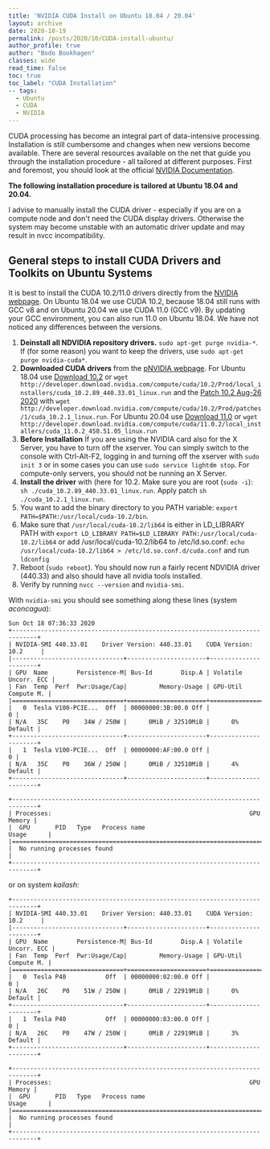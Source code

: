 ```yaml
---
title: 'NVIDIA CUDA Install on Ubuntu 18.04 / 20.04'
layout: archive
date: 2020-10-19
permalink: /posts/2020/10/CUDA-install-ubuntu/
author_profile: true
author: "Bodo Bookhagen"
classes: wide
read_time: false
toc: true
toc_label: "CUDA Installation"
-- tags:
  - Ubuntu
  - CUDA
  - NVIDIA
---
```


CUDA processing has become an integral part of data-intensive processing. Installation is still cumbersome and changes when new versions become available. There are several resources available on the net that guide you through the installation procedure - all tailored at different purposes. First and foremost, you should look at the official [NVIDIA Documentation](https://docs.nvidia.com/cuda/cuda-installation-guide-linux/index.html).

**The following installation procedure is tailored at Ubuntu 18.04 and 20.04.**

I advise to manually install the CUDA driver - especially if you are on a compute node and don't need the CUDA display drivers. Otherwise the system may become unstable with an automatic driver update and may result in nvcc incompatibility.

## General steps to install CUDA Drivers and Toolkits on Ubuntu Systems
It is best to install the CUDA 10.2/11.0 drivers directly from the [NVIDIA webpage](https://developer.nvidia.com/cuda-11.0-download-archive). On Ubuntu 18.04 we use CUDA 10.2, because 18.04 still runs with GCC v8 and on Ubuntu 20.04 we use CUDA 11.0 (GCC v9). By updating your GCC environment, you can also run 11.0 on Ubuntu 18.04. We have not noticed any differences between the versions.

1. **Deinstall all NDVIDIA repository drivers.** `sudo apt-get purge nvidia-*`. If (for some reason) you want to keep the drivers, use `sudo apt-get purge nvidia-cuda*`.
2. **Downloaded CUDA drivers** from the [pNVIDIA webpage](https://developer.nvidia.com/cuda-downloads). For Ubuntu 18.04 use [Download 10.2](https://developer.nvidia.com/cuda-10.2-download-archive?target_os=Linux&target_arch=x86_64&target_distro=Ubuntu&target_version=1804&target_type=runfilelocal) or
```wget http://developer.download.nvidia.com/compute/cuda/10.2/Prod/local_installers/cuda_10.2.89_440.33.01_linux.run```
and the [Patch 10.2 Aug-26 2020](http://developer.download.nvidia.com/compute/cuda/10.2/Prod/patches/1/cuda_10.2.1_linux.run) with ```wget http://developer.download.nvidia.com/compute/cuda/10.2/Prod/patches/1/cuda_10.2.1_linux.run```. For Ubuntu 20.04 use [Download 11.0](https://developer.nvidia.com/cuda-11.0-download-archive?target_os=Linux&target_arch=x86_64&target_distro=Ubuntu&target_version=2004&target_type=runfilelocal) or ```wget http://developer.download.nvidia.com/compute/cuda/11.0.2/local_installers/cuda_11.0.2_450.51.05_linux.run```
3. **Before Installation** If you are using the NVIDIA card also for the X Server, you have to turn off the xserver. You can simply switch to the console with Ctrl-Alt-F2, logging in and turning off the xserver with `sudo init 3` or in some cases you can use `sudo service lightdm stop`. For compute-only servers, you should not be running an X Server.
4. **Install the driver** with (here for 10.2. Make sure you are root (`sudo -i`): ```sh ./cuda_10.2.89_440.33.01_linux.run```. Apply patch ```sh ./cuda_10.2.1_linux.run```.
5. You want to add the binary directory to you PATH variable: `export PATH=$PATH:/usr/local/cuda-10.2/bin`.
6. Make sure that `/usr/local/cuda-10.2/lib64` is either in LD_LIBRARY PATH with `export LD_LIBRARY PATH=$LD_LIBRARY PATH:/usr/local/cuda-10.2/lib64` or add /usr/local/cuda-10.2/lib64 to /etc/ld.so.conf: `echo /usr/local/cuda-10.2/lib64 > /etc/ld.so.conf.d/cuda.conf` and run `ldconfig`
7. Reboot (`sudo reboot`). You should now run a fairly recent NDVIDIA driver (440.33) and also should have all nvidia tools installed.
8. Verify by running `nvcc --version` and `nvidia-smi`.

With `nvidia-smi` you should see something along these lines (system _aconcagua_):
```
Sun Oct 18 07:36:33 2020       
+-----------------------------------------------------------------------------+
| NVIDIA-SMI 440.33.01    Driver Version: 440.33.01    CUDA Version: 10.2     |
|-------------------------------+----------------------+----------------------+
| GPU  Name        Persistence-M| Bus-Id        Disp.A | Volatile Uncorr. ECC |
| Fan  Temp  Perf  Pwr:Usage/Cap|         Memory-Usage | GPU-Util  Compute M. |
|===============================+======================+======================|
|   0  Tesla V100-PCIE...  Off  | 00000000:3B:00.0 Off |                    0 |
| N/A   35C    P0    34W / 250W |      0MiB / 32510MiB |      0%      Default |
+-------------------------------+----------------------+----------------------+
|   1  Tesla V100-PCIE...  Off  | 00000000:AF:00.0 Off |                    0 |
| N/A   35C    P0    36W / 250W |      0MiB / 32510MiB |      4%      Default |
+-------------------------------+----------------------+----------------------+

+-----------------------------------------------------------------------------+
| Processes:                                                       GPU Memory |
|  GPU       PID   Type   Process name                             Usage      |
|=============================================================================|
|  No running processes found                                                 |
+-----------------------------------------------------------------------------+
```

or on system _kailash_:
```
+-----------------------------------------------------------------------------+
| NVIDIA-SMI 440.33.01    Driver Version: 440.33.01    CUDA Version: 10.2     |
|-------------------------------+----------------------+----------------------+
| GPU  Name        Persistence-M| Bus-Id        Disp.A | Volatile Uncorr. ECC |
| Fan  Temp  Perf  Pwr:Usage/Cap|         Memory-Usage | GPU-Util  Compute M. |
|===============================+======================+======================|
|   0  Tesla P40           Off  | 00000000:02:00.0 Off |                    0 |
| N/A   26C    P0    51W / 250W |      0MiB / 22919MiB |      0%      Default |
+-------------------------------+----------------------+----------------------+
|   1  Tesla P40           Off  | 00000000:83:00.0 Off |                    0 |
| N/A   26C    P0    47W / 250W |      0MiB / 22919MiB |      3%      Default |
+-------------------------------+----------------------+----------------------+

+-----------------------------------------------------------------------------+
| Processes:                                                       GPU Memory |
|  GPU       PID   Type   Process name                             Usage      |
|=============================================================================|
|  No running processes found                                                 |
+-----------------------------------------------------------------------------+
```
